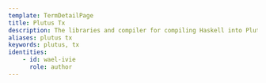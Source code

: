 ```yaml
---
template: TermDetailPage
title: Plutus Tx
description: The libraries and compiler for compiling Haskell into Plutus Core to form the on-chain part of a contract application.
aliases: plutus tx
keywords: plutus, tx
identities: 
    - id: wael-ivie
      role: author
---
```


##
